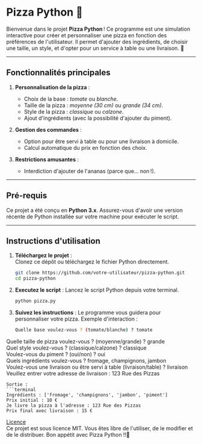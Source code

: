 # Pizza Python 🍕  

Bienvenue dans le projet **Pizza Python** ! Ce programme est une simulation interactive pour créer et personnaliser une pizza en fonction des préférences de l'utilisateur. Il permet d'ajouter des ingrédients, de choisir une taille, un style, et d'opter pour un service à table ou une livraison. 🚀  

---

## Fonctionnalités principales  
1. **Personnalisation de la pizza** :  
   - Choix de la base : _tomate_ ou _blanche_.  
   - Taille de la pizza : _moyenne (30 cm)_ ou _grande (34 cm)_.  
   - Style de la pizza : _classique_ ou _calzone_.  
   - Ajout d'ingrédients (avec la possibilité d'ajouter du piment).  

2. **Gestion des commandes** :  
   - Option pour être servi à table ou pour une livraison à domicile.  
   - Calcul automatique du prix en fonction des choix.  

3. **Restrictions amusantes** :  
   - Interdiction d'ajouter de l'ananas (parce que… non !).  

---

## Pré-requis  
Ce projet a été conçu en **Python 3.x**. Assurez-vous d'avoir une version récente de Python installée sur votre machine pour exécuter le script.  

---

## Instructions d'utilisation  

1. **Téléchargez le projet** :  
   Clonez ce dépôt ou téléchargez le fichier Python directement.  

   ```bash
   git clone https://github.com/votre-utilisateur/pizza-python.git
   cd pizza-python
   ```
2. **Executez le script** :
   Lancez le script Python depuis votre terminal.
   ```bash
   python pizza.py
   ```
3. **Suivez les instructions** :
   Le programme vous guidera pour personnaliser votre pizza.
   Exemple d'interaction :
   ```bash
   Quelle base voulez-vous ? (tomate/blanche) ? tomate  
  Quelle taille de pizza voulez-vous ? (moyenne/grande) ? grande  
  Quel style voulez-vous ? (classique/calzone) ? classique  
  Voulez-vous du piment ? (oui/non) ? oui  
  Quels ingrédients voulez-vous ? fromage, champignons, jambon  
  Voulez-vous une livraison ou être servi à table (livraison/table) ? livraison  
  Veuillez entrer votre adresse de livraison : 123 Rue des Pizzas 
  ```
Sortie :
```terminal
Ingrédients : ['fromage', 'champignons', 'jambon', 'piment']  
Prix initial : 10 €  
Je livre la pizza à l'adresse : 123 Rue des Pizzas  
Prix final avec livraison : 15 €
```
<u>Licence</u>  
Ce projet est sous licence MIT. Vous êtes libre de l'utiliser, de le modifier et de le distribuer.
Bon appétit avec Pizza Python !!🍕
